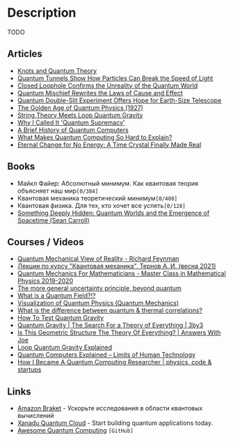 # Description

TODO


## Articles

- [Knots and Quantum Theory](https://www.ias.edu/ideas/2011/witten-knots-quantum-theory)
- [Quantum Tunnels Show How Particles Can Break the Speed of Light](https://www.quantamagazine.org/quantum-tunnel-shows-particles-can-break-the-speed-of-light-20201020/)
- [Closed Loophole Confirms the Unreality of the Quantum World](https://www.quantamagazine.org/closed-loophole-confirms-the-unreality-of-the-quantum-world-20180725/)
- [Quantum Mischief Rewrites the Laws of Cause and Effect](https://www.quantamagazine.org/quantum-mischief-rewrites-the-laws-of-cause-and-effect-20210311/)
- [Quantum Double-Slit Experiment Offers Hope for Earth-Size Telescope](https://www.quantamagazine.org/famous-quantum-experiment-offers-hope-for-earth-size-telescope-20210505/)
- [The Golden Age of Quantum Physics (1927)](https://www.privatdozent.co/p/the-golden-age-of-quantum-physics-ff7)
- [String Theory Meets Loop Quantum Gravity](https://www.quantamagazine.org/string-theory-meets-loop-quantum-gravity-20160112)
- [Why I Called It 'Quantum Supremacy'](https://www.quantamagazine.org/john-preskill-explains-quantum-supremacy-20191002/)
- [A Brief History of Quantum Computers](https://thecomputation.com/2020/03/19/brief-history-of-quantum-computing.html)
- [What Makes Quantum Computing So Hard to Explain?](https://www.quantamagazine.org/why-is-quantum-computing-so-hard-to-explain-20210608/)
- [Eternal Change for No Energy: A Time Crystal Finally Made Real](https://www.quantamagazine.org/first-time-crystal-built-using-googles-quantum-computer-20210730/)


## Books

- Майкл Файер: Абсолютный минимум. Как квантовая теория объясняет наш мир`[0/384]`
- Квантовая механика теоретический минимум`[0/400]`
- Квантовая физика. Для тех, кто хочет все успеть`[0/128]`
- [Something Deeply Hidden: Quantum Worlds and the Emergence of Spacetime (Sean Carroll)](https://www.goodreads.com/book/show/44065062)


## Courses / Videos

- [Quantum Mechanical View of Reality - Richard Feynman](https://youtube.com/playlist?list=PLW_HsOU6YZRkdhFFznHNEfua9NK3deBQy)
- [Лекции по курсу "Квантовая механика", Тернов А. И. (весна 2021)](https://youtube.com/playlist?list=PLthfp5exSWEpsV0TcHLpezrS6oXssHNds)
- [Quantum Mechanics For Mathematicians - Master Class in Mathematical Physics 2019-2020](https://youtube.com/playlist?list=PLqX5gFCSJtMBA62lNda_l5jRV09LklQ0s)
- [The more general uncertainty principle, beyond quantum](https://youtu.be/MBnnXbOM5S4)
- [What is a Quantum Field?!?](https://youtu.be/Y7Ac8zKTD-E)
- [Visualization of Quantum Physics (Quantum Mechanics)](https://youtu.be/p7bzE1E5PMY)
- [What is the difference between quantum & thermal correlations?](https://youtu.be/xPc7L_mDkeM)
- [How To Test Quantum Gravity](https://youtu.be/HKtFU2Pxnm0)
- [Quantum Gravity | The Search For a Theory of Everything | 3by3](https://youtu.be/d-86tNCSJsg)
- [Is This Geometric Structure The Theory Of Everything? | Answers With Joe](https://youtu.be/Rqu_uV-gIcU)
- [Loop Quantum Gravity Explained](https://youtu.be/L2suMPiuog4)
- [Quantum Computers Explained – Limits of Human Technology](https://youtu.be/JhHMJCUmq28)
- [How I Became A Quantum Computing Researcher | physics, code & startups](https://youtu.be/3BXZxh6rVlE)


## Links

- [Amazon Braket](https://aws.amazon.com/ru/braket/) - Ускорьте исследования в области квантовых вычислений
- [Xanadu Quantum Cloud](https://www.xanadu.ai/) - Start building quantum applications today.
- [Awesome Quantum Computing](https://github.com/desireevl/awesome-quantum-computing) `[GitHub]`
